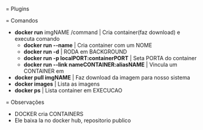 = Plugins


= Comandos
  - **docker run** imgNAME /command | Cria container(faz download) e executa comando
    - **docker run --name** | Cria container com um NOME
    - **docker run -d** | RODA em BACKGROUND
    - **docker run -p localPORT:containerPORT** | Seta PORTA do container
    - **docker run --link nameCONTAINER:aliasNAME** | Vincula um CONTAINER em
  - **docker pull imgNAME** | Faz download da imagem para nosso sistema
  - **docker images** | Lista as imagens
  - **docker ps** | Lista container em EXECUCAO






= Observações
  - DOCKER cria CONTAINERS
  - Ele baixa la no docker hub, repositorio publico
